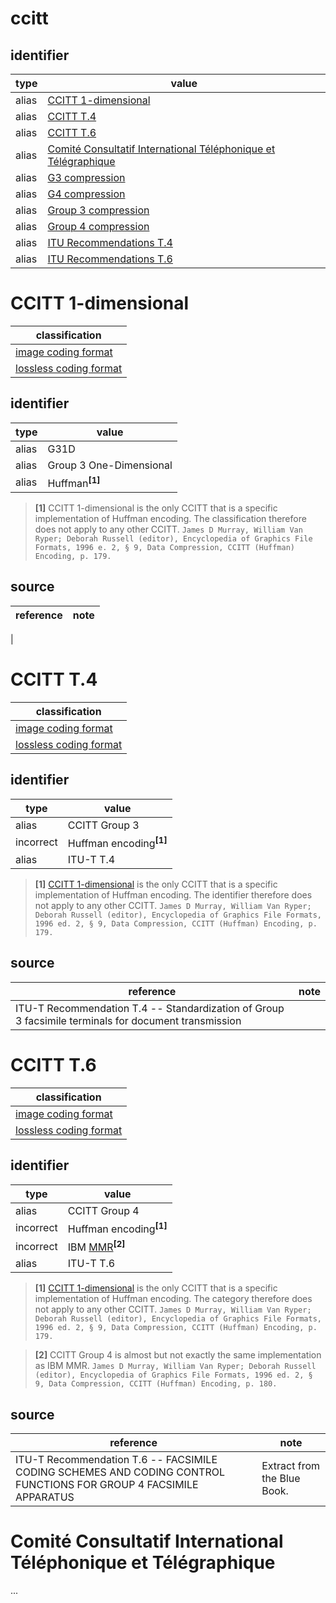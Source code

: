# ccitt

## identifier
| type              | value
| ----------------- | -----
| alias             | [CCITT 1-dimensional](#ccitt-1-dimensional)
| alias             | [CCITT T.4](#ccitt-t4)
| alias             | [CCITT T.6](#ccitt-t6)
| alias             | [Comité Consultatif International Téléphonique et Télégraphique](#comité-consultatif-international-téléphonique-et-télégraphique)
| alias             | [G3 compression](#ccitt-t4)
| alias             | [G4 compression](#ccitt-t6)
| alias             | [Group 3 compression](#ccitt-t4)
| alias             | [Group 4 compression](#ccitt-t6)
| alias             | [ITU Recommendations T.4 ](#ccitt-t4)
| alias             | [ITU Recommendations T.6 ](#ccitt-t6)

# CCITT 1-dimensional
| classification
| --------------
| [image coding format](image.md)
| [lossless coding format](compression.md)

## identifier
| type              | value
| ----------------- | -----
| alias             | G31D
| alias             | Group 3 One-Dimensional
| alias             | Huffman<sup>**[1]**</sup>

> **[1]** CCITT 1-dimensional is the only CCITT that is a specific implementation of Huffman encoding. The classification therefore does not apply to any other CCITT. `James D Murray, William Van Ryper; Deborah Russell (editor), Encyclopedia of Graphics File Formats, 1996 e. 2, § 9, Data Compression, CCITT (Huffman) Encoding, p. 179.`

## source
| reference | note
| --------- | ----
|

# CCITT T.4
| classification
| --------------
| [image coding format](image.md)
| [lossless coding format](compression.md)

## identifier
| type              | value
| ----------------- | -----
| alias             | CCITT Group 3
| incorrect         | Huffman encoding<sup>**[1]**</sup>
| alias             | ITU-T T.4

> **[1]** [CCITT 1-dimensional](#cccitt-1-dimensional) is the only CCITT that is a specific implementation of Huffman encoding. The identifier therefore does not apply to any other CCITT. `James D Murray, William Van Ryper; Deborah Russell (editor), Encyclopedia of Graphics File Formats, 1996 ed. 2, § 9, Data Compression, CCITT (Huffman) Encoding, p. 179.`

## source
| reference | note
| --------- | ----
| ITU-T Recommendation T.4 -- Standardization of Group 3 facsimile terminals for document transmission

# CCITT T.6
| classification
| --------------
| [image coding format](image.md)
| [lossless coding format](compression.md)

## identifier
| type              | value
| ----------------- | -----
| alias             | CCITT Group 4
| incorrect         | Huffman encoding<sup>**[1]**</sup>
| incorrect         | IBM [MMR](mmr.md)<sup>**[2]**</sup>
| alias             | ITU-T T.6

> **[1]** [CCITT 1-dimensional](#cccitt-1-dimensional) is the only CCITT that is a specific implementation of Huffman encoding. The category therefore does not apply to any other CCITT. `James D Murray, William Van Ryper; Deborah Russell (editor), Encyclopedia of Graphics File Formats, 1996 ed. 2, § 9, Data Compression, CCITT (Huffman) Encoding, p. 179.`

> **[2]** CCITT Group 4 is almost but not exactly the same implementation as IBM MMR. `James D Murray, William Van Ryper; Deborah Russell (editor), Encyclopedia of Graphics File Formats, 1996 ed. 2, § 9, Data Compression, CCITT (Huffman) Encoding, p. 180.`

## source
| reference | note
| --------- | ----
| ITU-T Recommendation T.6 -- FACSIMILE CODING SCHEMES AND CODING CONTROL FUNCTIONS FOR GROUP 4 FACSIMILE APPARATUS | Extract from the Blue Book.

# Comité Consultatif International Téléphonique et Télégraphique
...
